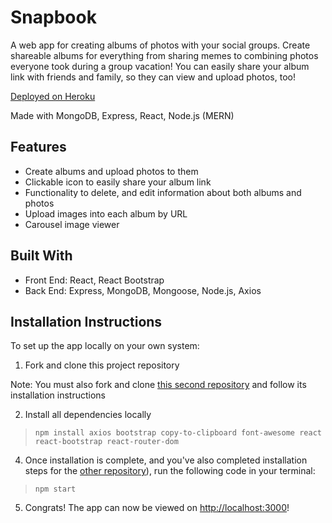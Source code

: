 # Snapbook
 A web app for creating albums of photos with your social groups. Create shareable albums for everything from sharing memes to combining photos everyone took during a group vacation! You can easily share your album link with friends and family, so they can view and upload photos, too! 

 [Deployed on Heroku](https://snapbook-frontend.herokuapp.com/)

 Made with MongoDB, Express, React, Node.js (MERN)


## Features
- Create albums and upload photos to them
- Clickable icon to easily share your album link 
- Functionality to delete, and edit information about both albums and photos
- Upload images into each album by URL
- Carousel image viewer


## Built With
- Front End: React, React Bootstrap
- Back End: Express, MongoDB, Mongoose, Node.js, Axios


## Installation Instructions
To set up the app locally on your own system:

1. Fork and clone this project repository 

Note: You must also fork and clone [this second repository](https://github.com/Mercurian-Dragons/SnapBook-Backend) and follow its installation instructions

2. Install all dependencies locally 

> `npm install axios bootstrap copy-to-clipboard font-awesome react react-bootstrap react-router-dom`

4. Once installation is complete, and you've also completed installation steps for the [other repository](https://github.com/Mercurian-Dragons/SnapBook-Backend)), run the following code in your terminal:

>  `npm start`

5. Congrats! The app can now be viewed on [http://localhost:3000](http://localhost:3000)!


